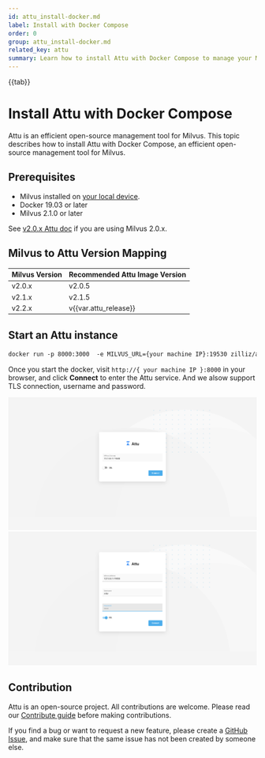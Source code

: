 ```yaml
---
id: attu_install-docker.md
label: Install with Docker Compose
order: 0
group: attu_install-docker.md
related_key: attu
summary: Learn how to install Attu with Docker Compose to manage your Milvus service.
---
```


{{tab}}

# Install Attu with Docker Compose

Attu is an efficient open-source management tool for Milvus. This topic describes how to install Attu with Docker Compose, an efficient open-source management tool for Milvus.

## Prerequisites

- Milvus installed on [your local device](install_standalone-docker.md).
- Docker 19.03 or later
- Milvus 2.1.0 or later

<div class="alert note">
See <a href="https://milvus.io/docs/v2.0.x/attu_install-docker.md">v2.0.x Attu doc</a> if you are using Milvus 2.0.x.
</div>

## Milvus to Attu Version Mapping

| Milvus Version | Recommended Attu Image Version | 
| -------------- | ------------------------------ |
| v2.0.x         | v2.0.5                         |
| v2.1.x         | v2.1.5                         |
| v2.2.x         | v{{var.attu_release}}           |

## Start an Attu instance

```Apache
docker run -p 8000:3000  -e MILVUS_URL={your machine IP}:19530 zilliz/attu:v{{var.attu_release}}
```

Once you start the docker, visit `http://{ your machine IP }:8000` in your browser, and click **Connect** to enter the Attu service.
And we alsow support TLS connection, username and password.

![Attu_install](../../../../assets/attu/insight_install.png "Connect to the Milvus service.")
![Attu_Login_user_pwd](../../../../assets/attu/insight_install_user_pwd.png "Connect to the Milvus service with username and password.")

## Contribution

Attu is an open-source project. All contributions are welcome. Please read our [Contribute guide](https://github.com/zilliztech/attu) before making contributions.

If you find a bug or want to request a new feature, please create a [GitHub Issue](https://github.com/zilliztech/attu), and make sure that the same issue has not been created by someone else.
